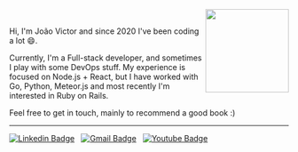 <a href="https://portfolio-production-joaovictornsv.svc-us3.zcloud.ws" title="Enter the portal 👽">
  <img src="https://static.wikia.nocookie.net/minecraft_gamepedia/images/c/c5/Lit_Furnace_%28S%29.gif/revision/latest/scale-to-width-down/150?cb=20200831134706" align="right" width=150 /><br>
</a>

Hi, I'm João Victor and since 2020 I've been coding a lot 😄.

Currently, I'm a Full-stack developer, and sometimes I play with some DevOps stuff.
My experience is focused on Node.js + React, but I have worked with Go, Python, Meteor.js and most recently I'm interested in Ruby on Rails.

Feel free to get in touch, mainly to recommend a good book :)

<hr>

[![Linkedin Badge](https://img.shields.io/badge/linkedin%20-%230077B5.svg?&style=for-the-badge&logo=linkedin&logoColor=white)](https://www.linkedin.com/in/joaovictornsv/) &nbsp;
[![Gmail Badge](https://img.shields.io/badge/Gmail-FFFFFF.svg?&style=for-the-badge&logo=gmail&logoColor=23DC322F)](mailto:joaovictornsv@gmail.com) &nbsp;
[![Youtube Badge](https://img.shields.io/badge/YOUTUBE-%23DC322F.svg?&style=for-the-badge&logo=youtube&logoColor=white)](https://youtube.com/@jvnsdev) &nbsp;
